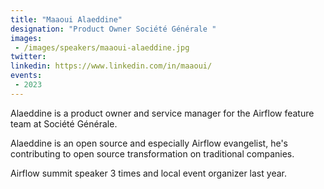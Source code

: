 ```yaml
---
title: "Maaoui Alaeddine"
designation: "Product Owner Société Générale "
images:
 - /images/speakers/maaoui-alaeddine.jpg
twitter: 
linkedin: https://www.linkedin.com/in/maaoui/
events:
 - 2023
---
```


Alaeddine is a product owner and service manager for the Airflow feature team at Société Générale.



Alaeddine is an open source and especially Airflow evangelist, he's contributing to open source transformation on traditional companies.



Airflow summit speaker 3 times and local event organizer last year.